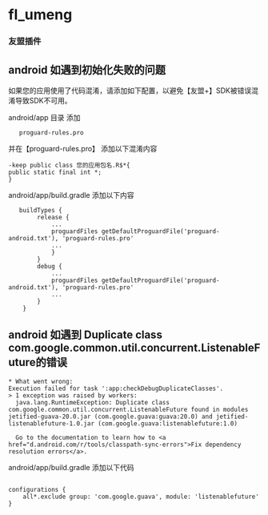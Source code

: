 # fl_umeng
### 友盟插件


## android 如遇到初始化失败的问题

如果您的应用使用了代码混淆，请添加如下配置，以避免【友盟+】SDK被错误混淆导致SDK不可用。

android/app 目录 添加
```
   proguard-rules.pro
```
并在【proguard-rules.pro】 添加以下混淆内容
```
-keep public class 您的应用包名.R$*{
public static final int *;
}
```

android/app/build.gradle
添加以下内容
```
   buildTypes {
        release {
            ...
            proguardFiles getDefaultProguardFile('proguard-android.txt'), 'proguard-rules.pro'
            ...
            }
        }
        debug {
            ...
            proguardFiles getDefaultProguardFile('proguard-android.txt'), 'proguard-rules.pro'
            ...
        }
    }
```


## android 如遇到 Duplicate class com.google.common.util.concurrent.ListenableFuture的错误

```
* What went wrong:
Execution failed for task ':app:checkDebugDuplicateClasses'.
> 1 exception was raised by workers:
  java.lang.RuntimeException: Duplicate class com.google.common.util.concurrent.ListenableFuture found in modules jetified-guava-20.0.jar (com.google.guava:guava:20.0) and jetified-listenablefuture-1.0.jar (com.google.guava:listenablefuture:1.0)

  Go to the documentation to learn how to <a href="d.android.com/r/tools/classpath-sync-errors">Fix dependency resolution errors</a>.
```

android/app/build.gradle 添加以下代码

```

configurations {
    all*.exclude group: 'com.google.guava', module: 'listenablefuture'
}

```